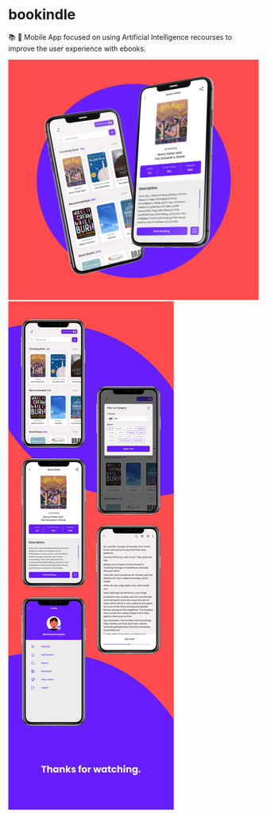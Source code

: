 # bookindle
📚 🧠 Mobile App focused on using Artificial Intelligence recourses to improve the user experience with ebooks.

![Mockups 1](assets/mockups/mockup1.jpg)
![Mockups 2](assets/mockups/mockup2.jpg)
